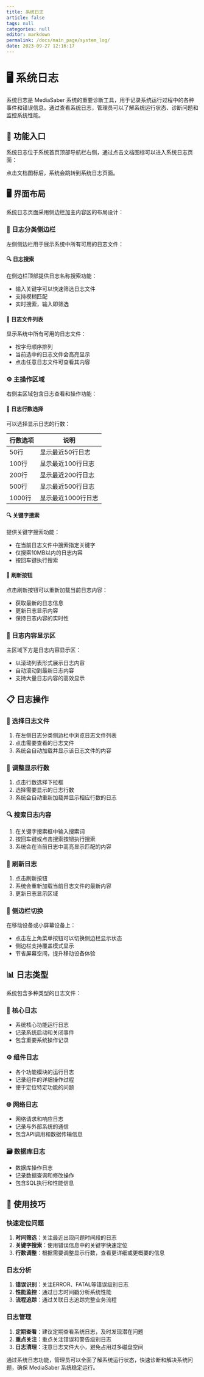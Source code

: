 ```yaml
---
title: 系统日志
article: false
tags: null
categories: null
editor: markdown
permalink: /docs/main_page/system_log/
date: 2023-09-27 12:16:17
---
```


# 🖥️ 系统日志

系统日志是 MediaSaber 系统的重要诊断工具，用于记录系统运行过程中的各种事件和错误信息。通过查看系统日志，管理员可以了解系统运行状态、诊断问题和监控系统性能。

## 🚪 功能入口

系统日志位于系统首页顶部导航栏右侧，通过点击文档图标可以进入系统日志页面：


点击文档图标后，系统会跳转到系统日志页面。

## 🖥️ 界面布局

系统日志页面采用侧边栏加主内容区的布局设计：

### 📁 日志分类侧边栏

左侧侧边栏用于展示系统中所有可用的日志文件：

#### 🔍 日志搜索

在侧边栏顶部提供日志名称搜索功能：

- 输入关键字可以快速筛选日志文件
- 支持模糊匹配
- 实时搜索，输入即筛选

#### 📂 日志文件列表

显示系统中所有可用的日志文件：

- 按字母顺序排列
- 当前选中的日志文件会高亮显示
- 点击任意日志文件可查看其内容

### ⚙️ 主操作区域

右侧主区域包含日志查看和操作功能：

#### 🎯 日志行数选择

可以选择显示日志的行数：

| 行数选项 | 说明 |
|---------|------|
| 50行 | 显示最近50行日志 |
| 100行 | 显示最近100行日志 |
| 200行 | 显示最近200行日志 |
| 500行 | 显示最近500行日志 |
| 1000行 | 显示最近1000行日志 |

#### 🔍 关键字搜索

提供关键字搜索功能：

- 在当前日志文件中搜索指定关键字
- 仅搜索10MB以内的日志内容
- 按回车键执行搜索

#### 🔄 刷新按钮

点击刷新按钮可以重新加载当前日志内容：

- 获取最新的日志信息
- 更新日志显示内容
- 保持日志内容的实时性

### 📜 日志内容显示区

主区域下方是日志内容显示区：

- 以滚动列表形式展示日志内容
- 自动滚动到最新日志内容
- 支持大量日志内容的高效显示

## 📋 日志操作

### 📂 选择日志文件

1. 在左侧日志分类侧边栏中浏览日志文件列表
2. 点击需要查看的日志文件
3. 系统会自动加载并显示该日志文件的内容

### 📏 调整显示行数

1. 点击行数选择下拉框
2. 选择需要显示的日志行数
3. 系统会自动重新加载并显示相应行数的日志

### 🔍 搜索日志内容

1. 在关键字搜索框中输入搜索词
2. 按回车键或点击搜索按钮执行搜索
3. 系统会在当前日志中高亮显示匹配的内容

### 🔄 刷新日志

1. 点击刷新按钮
2. 系统会重新加载当前日志文件的最新内容
3. 更新日志显示区域

### 📱 侧边栏切换

在移动设备或小屏幕设备上：

- 点击左上角菜单按钮可以切换侧边栏显示状态
- 侧边栏支持覆盖模式显示
- 节省屏幕空间，提升移动设备体验

## 📊 日志类型

系统包含多种类型的日志文件：

### 📁 核心日志

- 系统核心功能运行日志
- 记录系统启动和关闭事件
- 包含重要系统操作记录

### ⚙️ 组件日志

- 各个功能模块的运行日志
- 记录组件的详细操作过程
- 便于定位特定功能的问题

### 🌐 网络日志

- 网络请求和响应日志
- 记录与外部系统的通信
- 包含API调用和数据传输信息

### 🗃️ 数据库日志

- 数据库操作日志
- 记录数据查询和修改操作
- 包含SQL执行和性能信息

## 🎯 使用技巧

### 快速定位问题

1. **时间筛选**：关注最近出现问题时间段的日志
2. **关键字搜索**：使用错误信息中的关键字快速定位
3. **行数调整**：根据需要调整显示行数，查看更详细或更概要的信息

### 日志分析

1. **错误识别**：关注ERROR、FATAL等错误级别日志
2. **性能监控**：通过日志时间戳分析系统性能
3. **流程追踪**：通过关联日志追踪完整业务流程

### 日志管理

1. **定期查看**：建议定期查看系统日志，及时发现潜在问题
2. **重点关注**：重点关注错误和警告级别日志
3. **日志清理**：注意日志文件大小，避免占用过多磁盘空间

通过系统日志功能，管理员可以全面了解系统运行状态，快速诊断和解决系统问题，确保 MediaSaber 系统稳定运行。